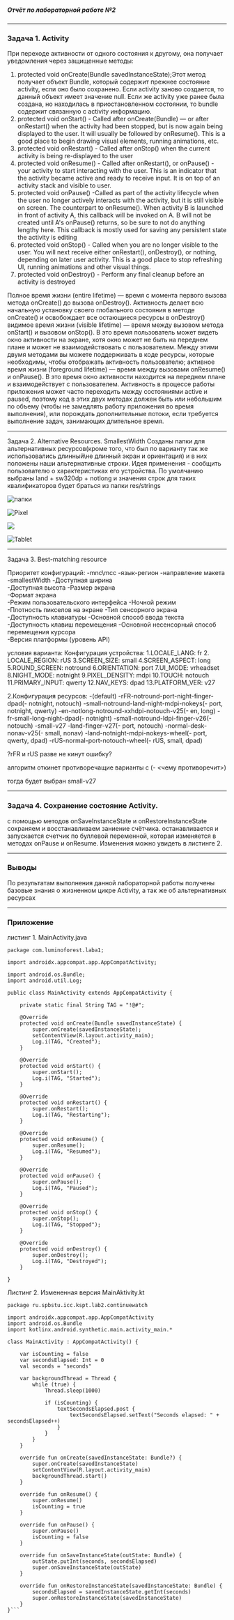##### Отчёт по лабораторной работе №2
---

### Задача 1. Activity
При переходе активности от одного состояния к другому, она получает уведомления через защищенные методы:
1. protected void onCreate(Bundle savedInstanceState);Этот метод получает объект Bundle, который содержит прежнее состояние activity, если оно было сохранено. Если activity заново создается, то данный объект имеет значение null. Если же activity уже ранее была создана, но находилась в приостановленном состоянии, то bundle содержит связанную с activity информацию.
2. protected void onStart() - Called after onCreate(Bundle) — or after onRestart() when the activity had been stopped, but is now again being displayed to the user. It will usually be followed by onResume(). This is a good place to begin drawing visual elements, running animations, etc.
3. protected void onRestart() - Called after onStop() when the current activity is being re-displayed to the user
4. protected void onResume() - Called after onRestart(), or onPause() -  your activity to start interacting with the user. This is an indicator that the activity became active and ready to receive input. It is on top of an activity stack and visible to user.
5. protected void onPause() -Called as part of the activity lifecycle when the user no longer actively interacts with the activity, but it is still visible on screen. The counterpart to onResume().
When activity B is launched in front of activity A, this callback will be invoked on A. B will not be created until A's onPause() returns, so be sure to not do anything lengthy here.
This callback is mostly used for saving any persistent state the activity is editing
6. protected void onStop() - Called when you are no longer visible to the user. You will next receive either onRestart(), onDestroy(), or nothing, depending on later user activity. This is a good place to stop refreshing UI, running animations and other visual things.
7. protected void onDestroy() - Perform any final cleanup before an activity is destroyed

Полное время жизни (entire lifetime) — время с момента первого вызова метода onCreate() до вызова onDestroy(). Активность делает всю начальную установку своего глобального состояния в методе onCreate() и освобождает все остающиеся ресурсы в onDestroy() видимое время жизни (visible lifetime) — время между вызовом метода onStart() и вызовом onStop(). В это время пользователь может видеть окно активности на экране, хотя окно может не быть на переднем плане и может не взаимодействовать с пользователем. Между этими двумя методами вы можете поддерживать в коде ресурсы, которые необходимы, чтобы отображать активность пользователю; активное время жизни (foreground lifetime) — время между вызовами onResume() и onPause(). В это время окно активности находится на переднем плане и взаимодействует с пользователем. Активность в процессе работы приложения может часто переходить между состояниями active и paused, поэтому код в этих двух методах должен быть или небольшим по объему (чтобы не замедлять работу приложения во время выполнения), или порождать дополнительные потоки, если требуется выполнение задач, занимающих длительное время.

---

Задача 2. Alternative Resources. SmallestWidth
Созданы папки для альтернативных ресурсов(кроме того, что был по варианту так же использовались длинный\не длинный экран и ориентация) и в них положены наши альтернативные строки. Идея применения - сообщить пользователю о характеристиках его устройства. 
По умолчанию выбраны land + sw320dp + notlong и значения строк для таких квалификаторов будет браться из папки res/strings

![папки](https://sun9-50.userapi.com/RJjKU7SdbXk5LvN9oGA7nHezDwheRLo6MQ7ECg/oI4IOXJCZ9Y.jpg)

![Pixel](https://sun9-50.userapi.com/flLNNDXgksPo3q8_9HDxkYoWoBajRtto86QgUQ/0JHa2PzNLBo.jpg)

![](https://sun9-50.userapi.com/9avKuQuyUJpNQ3birHQpGJGJ_63eC3KDW20Z_g/zaOCu8Wj7iE.jpg)

![Tablet](https://sun9-50.userapi.com/3AAZdHHO5zAXfx2O3rVYbHGeyKCCSnNXRTqQLQ/4Y6uSJTScwc.jpg)

---
Задача 3. Best-matching resource

Приоритет конфигураций:
-mnc\mcc
-язык-регион
-направление макета
-smallestWidth
-Доступная ширина	
-Доступная высота
-Размер экрана	
-Формат экрана	
-Режим пользовательского интерфейса
-Ночной режим	
-Плотность пикселов на экране
-Тип сенсорного экрана	
-Доступность клавиатуры
-Основной способ ввода текста	
-Доступность клавиш перемещения	
-Основной несенсорный способ перемещения курсора	
-Версия платформы (уровень API)	


условия варианта:
Конфигурация устройства:
1.LOCALE_LANG: fr
2. LOCALE_REGION: rUS
3.SCREEN_SIZE: small
4.SCREEN_ASPECT: long
5.ROUND_SCREEN: notround
6.ORIENTATION: port
7.UI_MODE: vrheadset
8.NIGHT_MODE: notnight
9.PIXEL_DENSITY: mdpi
10.TOUCH: notouch
11.PRIMARY_INPUT: qwerty
12.NAV_KEYS: dpad
13.PLATFORM_VER: v27

2.Конфигурация ресурсов:
-(default)
-rFR-notround-port-night-finger-dpad(- notnight, notouch) 
-small-notround-land-night-mdpi-nokeys(- port, notnight, qwerty)
-en-notlong-notround-xxhdpi-notouch-v25(- en, long)
-fr-small-long-night-dpad(- notnight)
-small-notround-ldpi-finger-v26(- notouch)
-small-v27
-land-finger-v27(- port, notouch)
-normal-desk-nonav-v25(- small, nonav)
-land-notnight-mdpi-nokeys-wheel(- port, qwerty, dpad)
-rUS-normal-port-notouch-wheel(- rUS, small, dpad)

?rFR и rUS разве не кинут ошибку?

алгоритм откинет противоречащие варианты с (- <чему противоречит>)

тогда будет выбран small-v27

---

### Задача 4. Сохранение состояние Activity.

с помощью методов onSaveInstanceState и onRestoreInstanceState сохраняем и восстанавливаем заниение счётчика. останавливается и запускается счетчик по буллевой переменной, которая изменяется в методах onPause и onResume. Изменения можно увидеть в листинге 2.


---

### Выводы

По результатам выполнения данной лабораторной работы получены базовые знания о жизненном цикре Activity, а так же об альтернативных ресурсах 

---

### Приложение

листинг 1. MainActivity.java

```
package com.luminoforest.laba1;

import androidx.appcompat.app.AppCompatActivity;

import android.os.Bundle;
import android.util.Log;

public class MainActivity extends AppCompatActivity {

    private static final String TAG = "!@#";

    @Override
    protected void onCreate(Bundle savedInstanceState) {
        super.onCreate(savedInstanceState);
        setContentView(R.layout.activity_main);
        Log.i(TAG, "Created");
    }

    @Override
    protected void onStart() {
        super.onStart();
        Log.i(TAG, "Started");
    }

    @Override
    protected void onRestart() {
        super.onRestart();
        Log.i(TAG, "Restarting");
    }

    @Override
    protected void onResume() {
        super.onResume();
        Log.i(TAG, "Resumed");
    }

    @Override
    protected void onPause() {
        super.onPause();
        Log.i(TAG, "Paused");
    }

    @Override
    protected void onStop() {
        super.onStop();
        Log.i(TAG, "Stopped");
    }

    @Override
    protected void onDestroy() {
        super.onDestroy();
        Log.i(TAG, "Destroyed");
    }

}
```


Листинг 2. Измененная версия MainAktivity.kt

```
package ru.spbstu.icc.kspt.lab2.continuewatch

import androidx.appcompat.app.AppCompatActivity
import android.os.Bundle
import kotlinx.android.synthetic.main.activity_main.*

class MainActivity : AppCompatActivity() {

    var isCounting = false
    var secondsElapsed: Int = 0
    val seconds = "seconds"

    var backgroundThread = Thread {
        while (true) {
            Thread.sleep(1000)

            if (isCounting) {
                textSecondsElapsed.post {
                    textSecondsElapsed.setText("Seconds elapsed: " + secondsElapsed++)
                }
            }
        }
    }

    override fun onCreate(savedInstanceState: Bundle?) {
        super.onCreate(savedInstanceState)
        setContentView(R.layout.activity_main)
        backgroundThread.start()
    }

    override fun onResume() {
        super.onResume()
        isCounting = true
    }

    override fun onPause() {
        super.onPause()
        isCounting = false
    }

    override fun onSaveInstanceState(outState: Bundle) {
        outState.putInt(seconds, secondsElapsed)
        super.onSaveInstanceState(outState)
    }

    override fun onRestoreInstanceState(savedInstanceState: Bundle) {
        secondsElapsed = savedInstanceState.getInt(seconds)
        super.onRestoreInstanceState(savedInstanceState)
    }
}```
